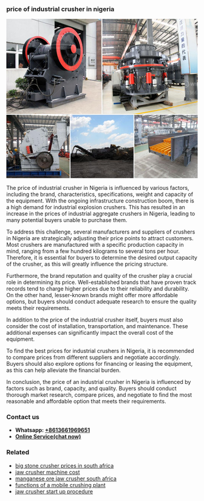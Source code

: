 <h3>price of industrial crusher in nigeria</h3><img src='1708408446.jpg' alt=''><p>The price of industrial crusher in Nigeria is influenced by various factors, including the brand, characteristics, specifications, weight and capacity of the equipment. With the ongoing infrastructure construction boom, there is a high demand for industrial explosion crushers. This has resulted in an increase in the prices of industrial aggregate crushers in Nigeria, leading to many potential buyers unable to purchase them.</p><p>To address this challenge, several manufacturers and suppliers of crushers in Nigeria are strategically adjusting their price points to attract customers. Most crushers are manufactured with a specific production capacity in mind, ranging from a few hundred kilograms to several tons per hour. Therefore, it is essential for buyers to determine the desired output capacity of the crusher, as this will greatly influence the pricing structure.</p><p>Furthermore, the brand reputation and quality of the crusher play a crucial role in determining its price. Well-established brands that have proven track records tend to charge higher prices due to their reliability and durability. On the other hand, lesser-known brands might offer more affordable options, but buyers should conduct adequate research to ensure the quality meets their requirements.</p><p>In addition to the price of the industrial crusher itself, buyers must also consider the cost of installation, transportation, and maintenance. These additional expenses can significantly impact the overall cost of the equipment.</p><p>To find the best prices for industrial crushers in Nigeria, it is recommended to compare prices from different suppliers and negotiate accordingly. Buyers should also explore options for financing or leasing the equipment, as this can help alleviate the financial burden.</p><p>In conclusion, the price of an industrial crusher in Nigeria is influenced by factors such as brand, capacity, and quality. Buyers should conduct thorough market research, compare prices, and negotiate to find the most reasonable and affordable option that meets their requirements.</p><h3>Contact us</h3><ul><li><strong>Whatsapp:&nbsp;<a href="https://wa.me/8613661969651">+8613661969651</a></strong></li><li><a href="https://swt.shibang-china.com/?git&amp;zhl&amp;price of industrial crusher in nigeria"><strong>Online Service(chat now)</strong></a></li></ul><h3>Related</h3><ul><li><a href='big stone crusher prices in south africa.md'>big stone crusher prices in south africa</a></li><li><a href='jaw crusher machine cost.md'>jaw crusher machine cost</a></li><li><a href='manganese ore jaw crusher south africa.md'>manganese ore jaw crusher south africa</a></li><li><a href='functions of a mobile crushing plant.md'>functions of a mobile crushing plant</a></li><li><a href='jaw crusher start up procedure.md'>jaw crusher start up procedure</a></li></ul>